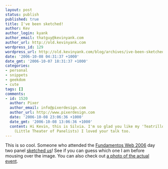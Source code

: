 ```yaml
---
layout: post
status: publish
published: true
title: I've been sketched!
author: Kev
author_login: kyank
author_email: thatguy@kevinyank.com
author_url: http://old.kevinyank.com
wordpress_id: 129
wordpress_url: http://old.kevinyank.com/blog/archives/ive-been-sketched/
date: '2006-10-08 04:31:37 +1000'
date_gmt: '2006-10-07 18:31:37 +1000'
categories:
- personal
- snippets
- geekdom
- cute
tags: []
comments:
- id: 1520
  author: Pixer
  author_email: info@pixerdesign.com
  author_url: http://www.pixerdesign.com
  date: '2006-10-08 23:06:36 +1000'
  date_gmt: '2006-10-08 13:06:36 +1000'
  content: Hi Kevin, this is Silvia. I'm so glad you like my 'Teatrillo de Ponentes'
    (Little Theater of Panelists) I loved your talk too.
---
```

<p>This is so cool. Someone who attended the <a href="http://www.fundamentosweb.org/2006/">Fundamentos Web 2006</a> day two panel <a title="teatrillo de ponentes on Flickr" href="http://www.flickr.com/photos/35642369@N00/262598709/">sketched us</a>! See if you can guess which one I am before mousing over the image. You can also check out <a title="Panel: The Current Web an Beyond on Flickr" href="http://www.flickr.com/photos/acebal/260917817/">a photo of the actual event</a>.</p>
